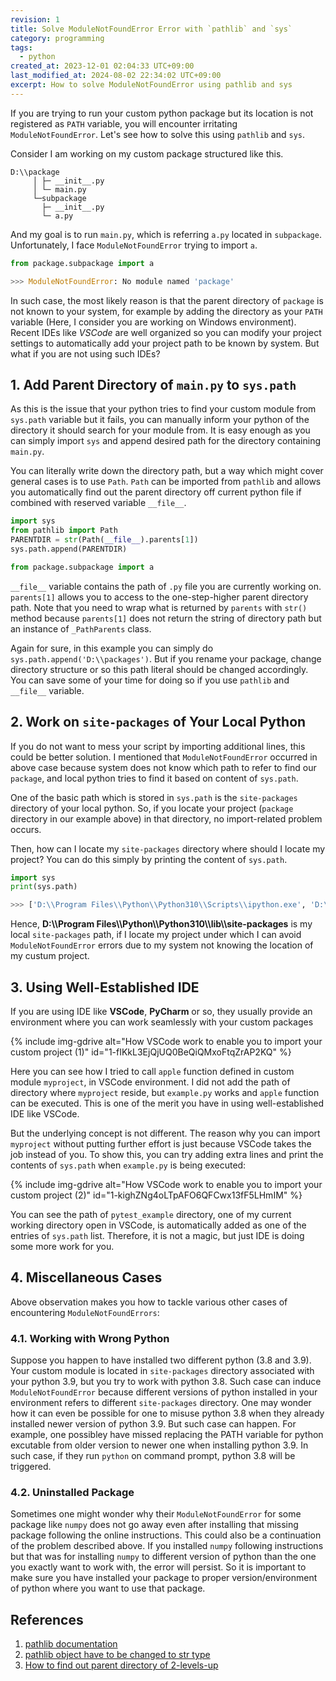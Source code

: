 ```yaml
---
revision: 1
title: Solve ModuleNotFoundError Error with `pathlib` and `sys`
category: programming
tags:
  - python
created_at: 2023-12-01 02:04:33 UTC+09:00
last_modified_at: 2024-08-02 22:34:02 UTC+09:00
excerpt: How to solve ModuleNotFoundError using pathlib and sys
---
```


If you are trying to run your custom python package but its location is not registered as `PATH` variable, you will encounter irritating `ModuleNotFoundError`.  Let's see how to solve this using `pathlib` and `sys`.

Consider I am working on my custom package structured like this.

```
D:\\package
     │ ├─ __init__.py
     │ └─ main.py
     └─subpackage
       ├─ __init__.py
       └─ a.py
```

And my goal is to run `main.py`, which is referring `a.py` located in `subpackage`.  Unfortunately, I face `ModuleNotFoundError` trying to import `a`.

```python
from package.subpackage import a

>>> ModuleNotFoundError: No module named 'package'
```

In such case, the most likely reason is that the parent directory of `package` is not known to your system, for example by adding the directory as your `PATH` variable (Here, I consider you are working on Windows environment).  Recent IDEs like *VSCode* are well organized so you can modify your project settings to automatically add your project path to be known by system.  But what if you are not using such IDEs?

## 1. Add Parent Directory of `main.py` to `sys.path`

As this is the issue that your python tries to find your custom module from `sys.path` variable but it fails, you can manually inform your python of the directory it should search for your module from.  It is easy enough as you can simply import `sys` and append desired path for the directory containing `main.py`.

You can literally write down the directory path, but a way which might cover general cases is to use `Path`.  `Path` can be imported from `pathlib` and allows you automatically find out the parent directory off current python file if combined with reserved variable `__file__`.

```python
import sys
from pathlib import Path
PARENTDIR = str(Path(__file__).parents[1])
sys.path.append(PARENTDIR)

from package.subpackage import a
```

`__file__` variable contains the path of `.py` file you are currently working on.  `parents[1]` allows you to access to the one-step-higher parent directory path.  Note that you need to wrap what is returned by `parents` with `str()` method because `parents[1]` does not return the string of directory path but an instance of `_PathParents` class.

Again for sure, in this example you can simply do `sys.path.append('D:\\packages')`.  But if you rename your package, change directory structure or so this path literal should be changed accordingly.  You can save some of your time for doing so if you use `pathlib` and `__file__` variable.

## 2. Work on `site-packages` of Your Local Python

If you do not want to mess your script by importing additional lines, this could be better solution.  I mentioned that `ModuleNotFoundError` occurred in above case because system does not know which path to refer to find our `package`, and local python tries to find it based on content of `sys.path`.

One of the basic path which is stored in `sys.path` is the `site-packages` directory of your local python.  So, if you locate your project (`package` directory in our example above) in that directory, no import-related problem occurs.

Then, how can I locate my `site-packages` directory where should I locate my project?  You can do this simply by printing the content of `sys.path`.

```python
import sys
print(sys.path)

>>> ['D:\\Program Files\\Python\\Python310\\Scripts\\ipython.exe', 'D:\\Program Files\\Python\\Python310\\python310.zip', 'D:\\Program Files\\Python\\Python310\\DLLs', 'D:\\Program Files\\Python\\Python310\\lib', 'D:\\Program Files\\Python\\Python310', '', 'D:\\Program Files\\Python\\Python310\\lib\\site-packages']
```

Hence, **D:\\\Program Files\\\Python\\\Python310\\\lib\\\site-packages** is my local `site-packages` path, if I locate my project under which I can avoid `ModuleNotFoundError` errors due to my system not knowing the location of my custum project.

## 3. Using Well-Established IDE

If you are using IDE like **VSCode**, **PyCharm** or so, they usually provide an environment where you can work seamlessly with your custom packages 

{% include img-gdrive alt="How VSCode work to enable you to import your custom project (1)" id="1-fIKkL3EjQjUQ0BeQiQMxoFtqZrAP2KQ" %}

Here you can see how I tried to call `apple` function defined in custom module `myproject`, in VSCode environment.  I did not add the path of directory where `myproject` reside, but `example.py` works and `apple` function can be executed.  This is one of the merit you have in using well-established IDE like VSCode.

But the underlying concept is not different.  The reason why you can import `myproject` without putting further effort is just because VSCode takes the job instead of you.  To show this, you can try adding extra lines and print the contents of `sys.path` when `example.py` is being executed:

{% include img-gdrive alt="How VSCode work to enable you to import your custom project (2)" id="1-kighZNg4oLTpAFO6QFCwx13fF5LHmIM" %}

You can see the path of `pytest_example` directory, one of my current working directory open in VSCode, is automatically added as one of the entries of `sys.path` list.  Therefore, it is not a magic, but just IDE is doing some more work for you.

## 4. Miscellaneous Cases

Above observation makes you how to tackle various other cases of encountering `ModuleNotFoundErrors`:

### 4.1. Working with Wrong Python

Suppose you happen to have installed two different python (3.8 and 3.9).  Your custom module is located in `site-packages` directory associated with your python 3.9, but you try to work with python 3.8.  Such case can induce `ModuleNotFoundError` because different versions of python installed in your environment refers to different `site-packages` directory.  One may wonder how it can even be possible for one to misuse python 3.8 when they already installed newer version of python 3.9.  But such case can happen.  For example, one possibley have missed replacing the PATH variable for python excutable from older version to newer one when installing python 3.9.  In such case, if they run `python` on command prompt, python 3.8 will be triggered.

### 4.2. Uninstalled Package

Sometimes one might wonder why their `ModuleNotFoundError` for some package like `numpy` does not go away even after installing that missing package following the online instructions.  This could also be a continuation of the problem described above.  If you installed `numpy` following instructions but that was for installing `numpy` to different version of python than the one you exactly want to work with, the error will persist.  So it is important to make sure you have installed your package to proper version/environment of python where you want to use that package.
## References
1. [pathlib documentation](https://docs.python.org/ko/3/library/pathlib.html)
2. [pathlib object have to be changed to str type](https://stackoverflow.com/questions/44315815/python-pathlib-path-object-not-converting-to-string)
3. [How to find out parent directory of 2-levels-up](https://stackoverflow.com/questions/27844088/python-get-directory-two-levels-up)